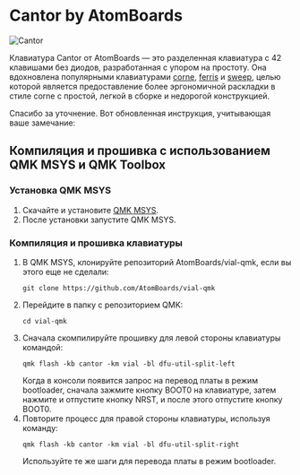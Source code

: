# Cantor by AtomBoards

![Cantor](https://imgur.com/lvG6ztl)

Клавиатура Cantor от AtomBoards — это разделенная клавиатура с 42 клавишами без диодов, разработанная с упором на простоту. Она вдохновлена популярными клавиатурами [corne](https://github.com/foostan/crkbd), [ferris](https://github.com/pierrechevalier83/ferris) и [sweep](https://github.com/davidphilipbarr/Sweep), целью которой является предоставление более эргономичной раскладки в стиле corne с простой, легкой в сборке и недорогой конструкцией.

Спасибо за уточнение. Вот обновленная инструкция, учитывающая ваше замечание:

## Компиляция и прошивка с использованием QMK MSYS и QMK Toolbox

### Установка QMK MSYS
1. Скачайте и установите [QMK MSYS](https://msys.qmk.fm/).
2. После установки запустите QMK MSYS.

### Компиляция и прошивка клавиатуры
1. В QMK MSYS, клонируйте репозиторий AtomBoards/vial-qmk, если вы этого еще не сделали:
   ```
   git clone https://github.com/AtomBoards/vial-qmk
   ```
2. Перейдите в папку с репозиторием QMK:
   ```
   cd vial-qmk
   ```
3. Сначала скомпилируйте прошивку для левой стороны клавиатуры командой:
   ```
   qmk flash -kb cantor -km vial -bl dfu-util-split-left
   ```
   Когда в консоли появится запрос на перевод платы в режим bootloader, сначала зажмите кнопку BOOT0 на клавиатуре, затем нажмите и отпустите кнопку NRST, и после этого отпустите кнопку BOOT0.
4. Повторите процесс для правой стороны клавиатуры, используя команду:
   ```
   qmk flash -kb cantor -km vial -bl dfu-util-split-right
   ```
   Используйте те же шаги для перевода платы в режим bootloader.